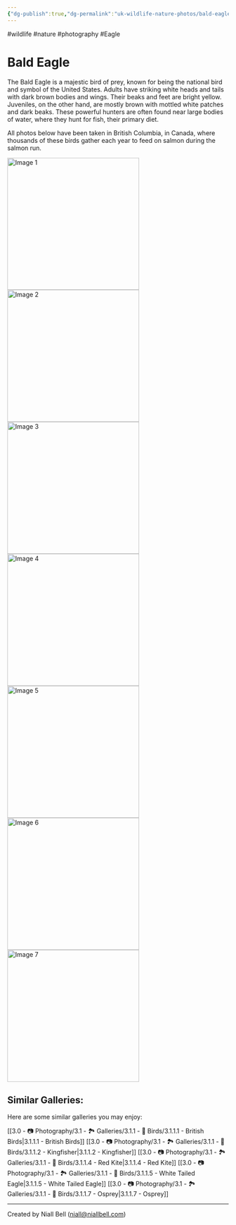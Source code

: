 ```yaml
---
{"dg-publish":true,"dg-permalink":"uk-wildlife-nature-photos/bald-eagle/","permalink":"/uk-wildlife-nature-photos/bald-eagle/","title":"Bald Eagle","hide":true,"tags":["wildlife","nature","photography","Eagle"],"noteIcon":null,"created":"2025-01-20T19:17:36.834-08:00","updated":"2025-01-20T19:33:48.177-08:00"}
---
```


#wildlife #nature #photography #Eagle 
# Bald Eagle

The Bald Eagle is a majestic bird of prey, known for being the national bird and symbol of the United States. Adults have striking white heads and tails with dark brown bodies and wings. Their beaks and feet are bright yellow. Juveniles, on the other hand, are mostly brown with mottled white patches and dark beaks. These powerful hunters are often found near large bodies of water, where they hunt for fish, their primary diet.

All photos below have been taken in British Columbia, in Canada, where thousands of these birds gather each year to feed on salmon during the salmon run.
<br>
<div class="gallery">
    <a href="https://i.imgur.com/8fiFvO2.jpeg" data-fancybox="gallery">
        <img src="https://i.imgur.com/8fiFvO2.jpeg" alt="Image 1" width="300">
    </a>
    <a href="https://i.imgur.com/2QJ1hqd.jpeg" data-fancybox="gallery">
        <img src="https://i.imgur.com/2QJ1hqd.jpeg" alt="Image 2" width="300">
    </a>
    <a href="https://i.imgur.com/lugkTJK.jpeg" data-fancybox="gallery">
        <img src="https://i.imgur.com/lugkTJK.jpeg" alt="Image 3" width="300">
    </a>
    <a href="https://i.imgur.com/FEpNXc5.jpeg" data-fancybox="gallery">
        <img src="https://i.imgur.com/FEpNXc5.jpeg" alt="Image 4" width="300">
    </a>
    <a href="https://i.imgur.com/u2jGyGd.jpeg" data-fancybox="gallery">
        <img src="https://i.imgur.com/u2jGyGd.jpeg" alt="Image 5" width="300">
    </a>
    <a href="https://i.imgur.com/T2ecO0s.jpeg" data-fancybox="gallery">
        <img src="https://i.imgur.com/T2ecO0s.jpeg" alt="Image 6" width="300">
    </a>
    <a href="https://i.imgur.com/YWitVZt.jpeg" data-fancybox="gallery">
        <img src="https://i.imgur.com/YWitVZt.jpeg" alt="Image 7" width="300">
    </a>
</div>

## Similar Galleries:

Here are some similar galleries you may enjoy:

[[3.0 - 📷 Photography/3.1 - 🏞️ Galleries/3.1.1 - 🦅 Birds/3.1.1.1 - British Birds\|3.1.1.1 - British Birds]]
[[3.0 - 📷 Photography/3.1 - 🏞️ Galleries/3.1.1 - 🦅 Birds/3.1.1.2 - Kingfisher\|3.1.1.2 - Kingfisher]]
[[3.0 - 📷 Photography/3.1 - 🏞️ Galleries/3.1.1 - 🦅 Birds/3.1.1.4 - Red Kite\|3.1.1.4 - Red Kite]]
[[3.0 - 📷 Photography/3.1 - 🏞️ Galleries/3.1.1 - 🦅 Birds/3.1.1.5 - White Tailed Eagle\|3.1.1.5 - White Tailed Eagle]]
[[3.0 - 📷 Photography/3.1 - 🏞️ Galleries/3.1.1 - 🦅 Birds/3.1.1.7 - Osprey\|3.1.1.7 - Osprey]]

---
Created by Niall Bell (niall@niallbell.com)